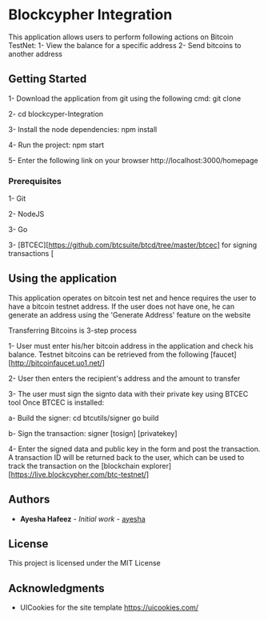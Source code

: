 # Blockcypher Integration

This application allows users to perform following actions on Bitcoin TestNet:
  1- View the balance for a specific address
  2- Send bitcoins to another address

## Getting Started

1- Download the application from git using the following cmd:
git clone

2- cd blockcyper-Integration

3- Install the node dependencies:
  npm install

4- Run the project:
   npm start

5- Enter the following link on your browser http://localhost:3000/homepage


### Prerequisites

1- Git

2- NodeJS

3- Go

3- [BTCEC][https://github.com/btcsuite/btcd/tree/master/btcec] for signing transactions [


## Using the application

This application operates on bitcoin test net and hence requires the user to have a bitcoin testnet address.
If the user does not have one, he can generate an address using the 'Generate Address' feature on the website

Transferring Bitcoins is 3-step process

1- User must enter his/her bitcoin address in the application and check his balance. Testnet bitcoins can be retrieved from the following [faucet][http://bitcoinfaucet.uo1.net/]

2- User then enters the recipient's address and the amount to transfer

3- The user must sign the signto data with their private key using BTCEC tool
   Once BTCEC is installed:

   a- Build the signer:
   cd btcutils/signer
   go build

   b- Sign the transaction:
   signer [tosign] [privatekey]

4- Enter the signed data and public key in the form and post the transaction. A transaction ID will be returned back to the user,
  which can be used to track the transaction on the [blockchain explorer][https://live.blockcypher.com/btc-testnet/]



## Authors

* **Ayesha Hafeez** - *Initial work* - [ayesha](https://github.com/PurpleBooth)


## License

This project is licensed under the MIT License

## Acknowledgments

* UICookies for the site template https://uicookies.com/
